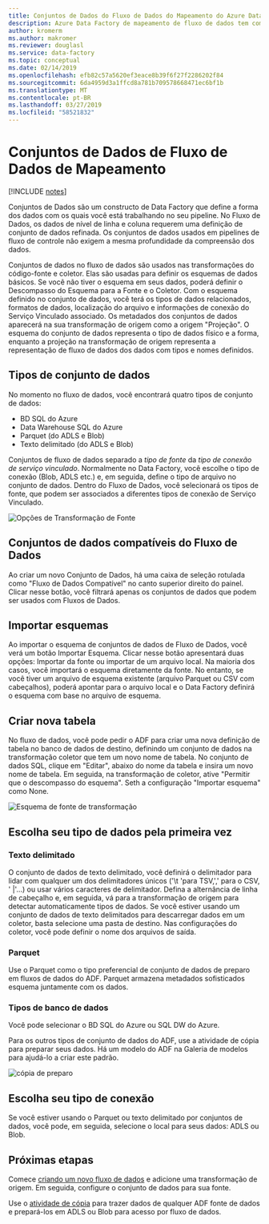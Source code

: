```yaml
---
title: Conjuntos de Dados do Fluxo de Dados do Mapeamento do Azure Data Factory
description: Azure Data Factory de mapeamento de fluxo de dados tem compatibilidade de conjunto de dados específico
author: kromerm
ms.author: makromer
ms.reviewer: douglasl
ms.service: data-factory
ms.topic: conceptual
ms.date: 02/14/2019
ms.openlocfilehash: efb82c57a5620ef3eace8b39f6f27f2286202f84
ms.sourcegitcommit: 6da4959d3a1ffcd8a781b709578668471ec6bf1b
ms.translationtype: MT
ms.contentlocale: pt-BR
ms.lasthandoff: 03/27/2019
ms.locfileid: "58521832"
---
```

# <a name="mapping-data-flow-datasets"></a>Conjuntos de Dados de Fluxo de Dados de Mapeamento

[!INCLUDE [notes](../../includes/data-factory-data-flow-preview.md)]

Conjuntos de Dados são um constructo de Data Factory que define a forma dos dados com os quais você está trabalhando no seu pipeline. No Fluxo de Dados, os dados de nível de linha e coluna requerem uma definição de conjunto de dados refinada. Os conjuntos de dados usados em pipelines de fluxo de controle não exigem a mesma profundidade da compreensão dos dados.

Conjuntos de dados no fluxo de dados são usados nas transformações do código-fonte e coletor. Elas são usadas para definir os esquemas de dados básicos. Se você não tiver o esquema em seus dados, poderá definir o Descompasso do Esquema para a Fonte e o Coletor. Com o esquema definido no conjunto de dados, você terá os tipos de dados relacionados, formatos de dados, localização do arquivo e informações de conexão do Serviço Vinculado associado. Os metadados dos conjuntos de dados aparecerá na sua transformação de origem como a origem "Projeção". O esquema do conjunto de dados representa o tipo de dados físico e a forma, enquanto a projeção na transformação de origem representa a representação de fluxo de dados dos dados com tipos e nomes definidos.

## <a name="dataset-types"></a>Tipos de conjunto de dados

No momento no fluxo de dados, você encontrará quatro tipos de conjunto de dados:

* BD SQL do Azure
* Data Warehouse SQL do Azure
* Parquet (do ADLS e Blob)
* Texto delimitado (do ADLS e Blob)

Conjuntos de fluxo de dados separado a *tipo de fonte* da *tipo de conexão de serviço vinculado*. Normalmente no Data Factory, você escolhe o tipo de conexão (Blob, ADLS etc.) e, em seguida, define o tipo de arquivo no conjunto de dados. Dentro do Fluxo de Dados, você selecionará os tipos de fonte, que podem ser associados a diferentes tipos de conexão de Serviço Vinculado.

![Opções de Transformação de Fonte](media/data-flow/dataset1.png "fontes")

## <a name="data-flow-compatible-datasets"></a>Conjuntos de dados compatíveis do Fluxo de Dados

Ao criar um novo Conjunto de Dados, há uma caixa de seleção rotulada como "Fluxo de Dados Compatível" no canto superior direito do painel. Clicar nesse botão, você filtrará apenas os conjuntos de dados que podem ser usados com Fluxos de Dados. 

## <a name="import-schemas"></a>Importar esquemas

Ao importar o esquema de conjuntos de dados de Fluxo de Dados, você verá um botão Importar Esquema. Clicar nesse botão apresentará duas opções: Importar da fonte ou importar de um arquivo local. Na maioria dos casos, você importará o esquema diretamente da fonte. No entanto, se você tiver um arquivo de esquema existente (arquivo Parquet ou CSV com cabeçalhos), poderá apontar para o arquivo local e o Data Factory definirá o esquema com base no arquivo de esquema.

## <a name="create-new-table"></a>Criar nova tabela

No fluxo de dados, você pode pedir o ADF para criar uma nova definição de tabela no banco de dados de destino, definindo um conjunto de dados na transformação coletor que tem um novo nome de tabela. No conjunto de dados SQL, clique em "Editar", abaixo do nome da tabela e insira um novo nome de tabela. Em seguida, na transformação de coletor, ative "Permitir que o descompasso do esquema". Seth a configuração "Importar esquema" como None.

![Esquema de fonte de transformação](media/data-flow/dataset2.png "esquema SQL")

## <a name="choose-your-type-of-data-first"></a>Escolha seu tipo de dados pela primeira vez

### <a name="delimited-text"></a>Texto delimitado

O conjunto de dados de texto delimitado, você definirá o delimitador para lidar com qualquer um dos delimitadores únicos ('\t 'para TSV,',' para o CSV, ' |'...) ou usar vários caracteres de delimitador. Defina a alternância de linha de cabeçalho e, em seguida, vá para a transformação de origem para detectar automaticamente tipos de dados. Se você estiver usando um conjunto de dados de texto delimitados para descarregar dados em um coletor, basta selecione uma pasta de destino. Nas configurações do coletor, você pode definir o nome dos arquivos de saída.

### <a name="parquet"></a>Parquet

Use o Parquet como o tipo preferencial de conjunto de dados de preparo em fluxos de dados do ADF. Parquet armazena metadados sofisticados esquema juntamente com os dados.

### <a name="database-types"></a>Tipos de banco de dados

Você pode selecionar o BD SQL do Azure ou SQL DW do Azure.

Para os outros tipos de conjunto de dados do ADF, use a atividade de cópia para preparar seus dados. Há um modelo do ADF na Galeria de modelos para ajudá-lo a criar este padrão.

![cópia de preparo](media/data-flow/templatedf.png "copiar preparo")

## <a name="choose-your-connection-type"></a>Escolha seu tipo de conexão

Se você estiver usando o Parquet ou texto delimitado por conjuntos de dados, você pode, em seguida, selecione o local para seus dados: ADLS ou Blob.

## <a name="next-steps"></a>Próximas etapas

Comece [criando um novo fluxo de dados](data-flow-create.md) e adicione uma transformação de origem. Em seguida, configure o conjunto de dados para sua fonte.

Use o [atividade de cópia](copy-activity-overview.md) para trazer dados de qualquer ADF fonte de dados e prepará-los em ADLS ou Blob para acesso por fluxo de dados.


